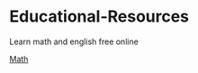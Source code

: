 # Educational-Resources
Learn math and english free online

[Math](https://dontblockittengames.7s.com.tr/)
